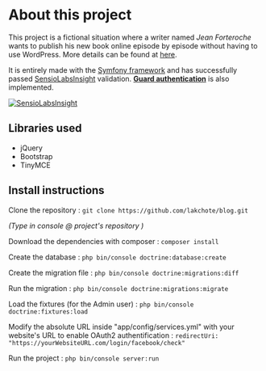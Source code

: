 About this project
==================

This project is a fictional situation where a writer named *Jean Forteroche* wants 
to publish his new book online episode by episode without having to use WordPress.
More details can be found at [here][1].

It is entirely made with the [Symfony framework][2] and has successfully passed
[SensioLabsInsight][3] validation. [**Guard authentication**][4] is also implemented.

[![SensioLabsInsight](https://insight.sensiolabs.com/projects/e8d7fac7-a902-4647-b5a1-1b6d9ccd1a63/mini.png)](https://insight.sensiolabs.com/projects/e8d7fac7-a902-4647-b5a1-1b6d9ccd1a63)

Libraries used
--------------

* jQuery
* Bootstrap
* TinyMCE

Install instructions
--------------------

Clone the repository : `git clone https://github.com/lakchote/blog.git`

*(Type in console @ project's repository )*

Download the dependencies with composer : `composer install`

Create the database : `php bin/console doctrine:database:create`

Create the migration file : `php bin/console doctrine:migrations:diff`

Run the migration : `php bin/console doctrine:migrations:migrate`

Load the fixtures (for the Admin user) : `php bin/console doctrine:fixtures:load`

Modify the absolute URL inside "app/config/services.yml" with your website's URL to enable OAuth2 authentification : `redirectUri: "https://yourWebsiteURL.com/login/facebook/check"`

Run the project : `php bin/console server:run` 

[1]: https://openclassrooms.com/projects/creez-un-blog-pour-un-ecrivain-1
[2]: https://symfony.com/
[3]: https://insight.sensiolabs.com/
[4]: http://symfony.com/doc/current/security/guard_authentication.html
[score]: https://insight.sensiolabs.com/projects/e8d7fac7-a902-4647-b5a1-1b6d9ccd1a63/small.png



